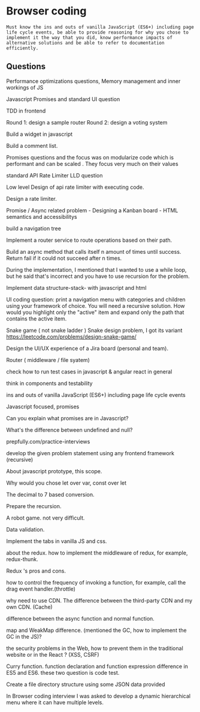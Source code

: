 # Browser coding

```
Must know the ins and outs of vanilla JavaScript (ES6+) including page life cycle events, be able to provide reasoning for why you chose to implement it the way that you did, know performance impacts of alternative solutions and be able to refer to documentation efficiently.
```

## Questions

Performance optimizations questions, Memory management and inner workings of JS

Javascript Promises and standard UI question

TDD in frontend

Round 1: design a sample router 
Round 2: design a voting system

Build a widget in javascript

Build a comment list. 

Promises questions and the focus was on modularize code which is performant and can be scaled . They focus very much on their values

standard API Rate Limiter LLD question 

Low level Design of api rate limiter with executing code.

Design a rate limiter.

Promise / Async related problem - Designing a Kanban board - HTML semantics and accessibilitys

build a navigation tree

Implement a router service to route operations based on their path.

Build an async method that calls itself n amount of times until success. Return fail if it could not succeed after n times.

During the implementation, I mentioned that I wanted to use a while loop, but he said that's incorrect and you have to use recursion for the problem. 

Implement data structure-stack- with javascript and html

UI coding question: print a navigation menu with categories and children using your framework of choice. You will need a recursive solution. How would you highlight only the "active" item and expand only the path that contains the active item.

Snake game ( not snake ladder )
Snake design problem, I got its variant
https://leetcode.com/problems/design-snake-game/

Design the UI/UX experience of a Jira board (personal and team).

Router ( middleware / file syatem)

check how to run test cases in javascript & angular react in general

think in components and testability

ins and outs of vanilla JavaScript (ES6+) including page life cycle events

Javascript focused, promises

Can you explain what promises are in Javascript?


What's the difference between undefined and null?

prepfully.com/practice-interviews

develop the given problem statement using any frontend framework (recursive)

About javascript prototype, this scope.

Why would you chose let over var, const over let

The decimal to 7 based conversion. 

Prepare the recursion. 

A robot game. not very difficult. 

Data validation.

Implement the tabs in vanilla JS and css.

about the redux. how to implement the middleware of redux, for example, redux-thunk.

Redux 's pros and cons.

how to control the frequency of invoking a function, for example, call the drag event handler.(throttle)

why need to use CDN. The difference between the third-party CDN and my own CDN. (Cache)

difference between the async function and normal function.

map and WeakMap difference. (mentioned the GC, how to implement the GC in the JS)?

the security problems in the Web, how to prevent them in the traditional website or in the React ? (XSS, CSRF)

Curry function. function declaration and function expression difference in ES5 and ES6. these two question is code test.

Create a file directory structure using some JSON data provided 

In Browser coding interview I was asked to develop a dynamic hierarchical menu where it can have multiple levels. 